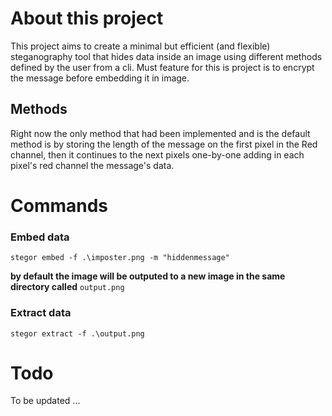 # About this project

This project aims to create a minimal but efficient (and flexible) steganography tool that hides data inside an image using different methods defined by the user from a cli. Must feature for this is project is to encrypt the message before embedding it in image.

## Methods
Right now the only method that had been implemented and is the default method is by storing the length of the message on the first pixel in the Red channel, then it continues to the next pixels one-by-one adding in each pixel's red channel the message's data.


# Commands

### Embed data
```
stegor embed -f .\imposter.png -m "hiddenmessage"
```

**by default the image will be outputed to a new image in the same directory called** `output.png`

### Extract data
```
stegor extract -f .\output.png
```


# Todo

To be updated ...